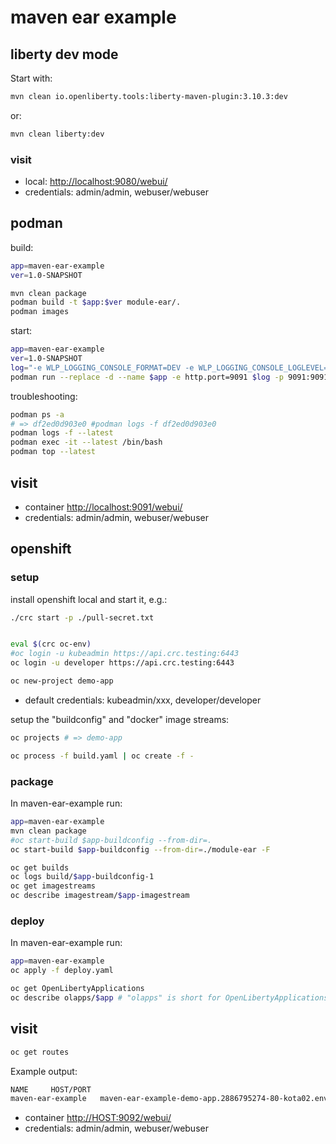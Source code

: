 maven ear example
=====================

## liberty dev mode

Start with:

```bash
mvn clean io.openliberty.tools:liberty-maven-plugin:3.10.3:dev
```
or:

```bash
mvn clean liberty:dev
```

### visit
* local: [http://localhost:9080/webui/](http://localhost:9080/webui/)
* credentials: admin/admin, webuser/webuser



## podman

build:

```bash
app=maven-ear-example
ver=1.0-SNAPSHOT

mvn clean package 
podman build -t $app:$ver module-ear/. 
podman images
```

start:

```bash
app=maven-ear-example
ver=1.0-SNAPSHOT
log="-e WLP_LOGGING_CONSOLE_FORMAT=DEV -e WLP_LOGGING_CONSOLE_LOGLEVEL=info -e WLP_LOGGING_CONSOLE_SOURCE=message,trace,accessLog,ffdc,audit"
podman run --replace -d --name $app -e http.port=9091 $log -p 9091:9091 $app:$ver

```

troubleshooting:

```bash
podman ps -a
# => df2ed0d903e0 #podman logs -f df2ed0d903e0
podman logs -f --latest
podman exec -it --latest /bin/bash
podman top --latest

```

## visit
* container [http://localhost:9091/webui/](http://localhost:9091/webui/)
* credentials: admin/admin, webuser/webuser

## openshift

### setup

install openshift local and start it, e.g.:

```bash
./crc start -p ./pull-secret.txt


eval $(crc oc-env)
#oc login -u kubeadmin https://api.crc.testing:6443
oc login -u developer https://api.crc.testing:6443

oc new-project demo-app
```

* default credentials: kubeadmin/xxx, developer/developer

setup the "buildconfig" and "docker" image streams:


```bash
oc projects # => demo-app

oc process -f build.yaml | oc create -f -
```


### package

In maven-ear-example run:

```bash
app=maven-ear-example
mvn clean package
#oc start-build $app-buildconfig --from-dir=.
oc start-build $app-buildconfig --from-dir=./module-ear -F

oc get builds
oc logs build/$app-buildconfig-1
oc get imagestreams
oc describe imagestream/$app-imagestream
```

### deploy

In maven-ear-example run:

```bash
app=maven-ear-example
oc apply -f deploy.yaml

oc get OpenLibertyApplications
oc describe olapps/$app # "olapps" is short for OpenLibertyApplications 8)

```

## visit

```bash
oc get routes
```

Example output:

```bash
NAME     HOST/PORT                                                     PATH   SERVICES   PORT       TERMINATION   WILDCARD
maven-ear-example   maven-ear-example-demo-app.2886795274-80-kota02.environments.katacoda.com          maven-ear-example     9091-tcp                 None
```


* container [http://HOST:9092/webui/](http://HOST:9092/webui/)
* credentials: admin/admin, webuser/webuser

